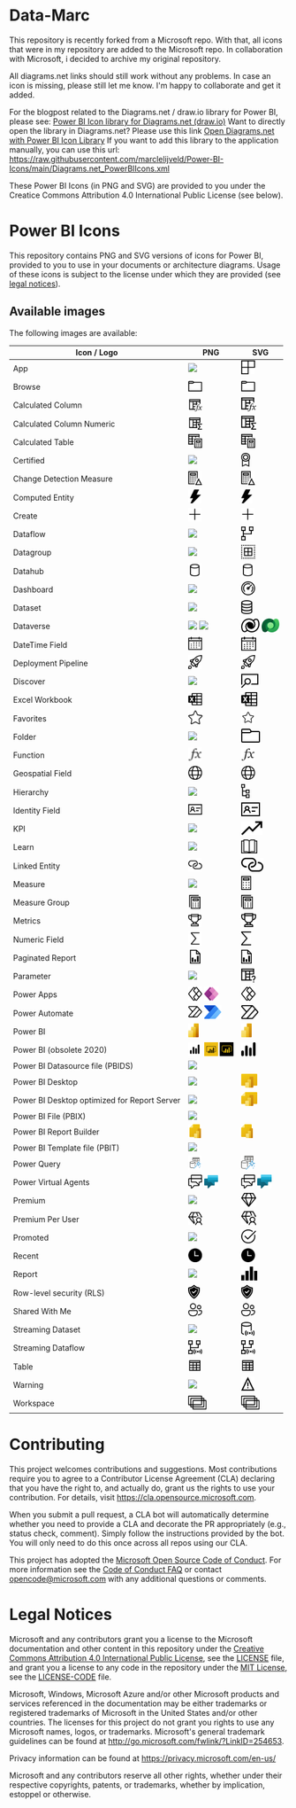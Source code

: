 # Data-Marc
This repository is recently forked from a Microsoft repo. With that, all icons that were in my repository are added to the Microsoft repo. 
In collaboration with Microsoft, i decided to archive my original repository. 

All diagrams.net links should still work without any problems. 
In case an icon is missing, please still let me know. I'm happy to collaborate and get it added. 

For the blogpost related to the Diagrams.net / draw.io library for Power BI, please see: 
[Power BI Icon library for Diagrams.net (draw.io)](https://data-marc.com/2021/06/30/power-bi-icon-library-now-includes-official-icons-to-use-in-draw-io-diagrams-net/)
Want to directly open the library in Diagrams.net? Please use this link [Open Diagrams.net with Power BI Icon Library](https://app.diagrams.net/?splash=0&clibs=Uhttps%3A%2F%2Fraw.githubusercontent.com%2Fmarclelijveld%2FPower-BI-Icons%2Fmaster%2FDiagrams.net_PowerBIIcons.xml) If you want to add this library to the application manually, you can use this url: https://raw.githubusercontent.com/marclelijveld/Power-BI-Icons/main/Diagrams.net_PowerBIIcons.xml 



These Power BI Icons (in PNG and SVG) are provided to you under the Creatice Commons Attribution 4.0 International Public License (see below).
# Power BI Icons

This repository contains PNG and SVG versions of icons for Power BI, provided to you to use in your documents or architecture diagrams.
Usage of these icons is subject to the license under which they are provided (see [legal notices](#legal-notices)).

## Available images
The following images are available:

|Icon / Logo|PNG|SVG|
|--|--|--|
|App|<a href="PNG/App.png"><img src="PNG/App.png" height="25"/></a>|<a href="SVG/App.svg"><img src="SVG/App.svg" height="25"/></a>|
|Browse|<a href="PNG/Browse.png"><img src="PNG/Browse.png" height="25"/></a>|<a href="SVG/Browse.svg"><img src="SVG/Browse.svg" height="25"/></a>|
|Calculated Column|<a href="PNG/Calculated-Column.png"><img src="PNG/Calculated-Column.png" height="25"/></a>|<a href="SVG/Calculated-Column.svg"><img src="SVG/Calculated-Column.svg" height="25"/></a>|
|Calculated Column Numeric|<a href="PNG/Calculated-Column-Numeric.png"><img src="PNG/Calculated-Column-Numeric.png" height="25"/></a>|<a href="SVG/Calculate-Column-Numeric.svg"><img src="SVG/Calculated-Column-Numeric.svg" height="25"/></a>|
|Calculated Table|<a href="PNG/Calculated-Table.png"><img src="PNG/Calculated-Table.png" height="25"/></a>|<a href="SVG/Calculated-Table.svg"><img src="SVG/Calculated-Table.svg" height="25"/></a>|
|Certified|<a href="PNG/Certified.png"><img src="PNG/Certified.png" height="25"/></a>|<a href="SVG/Certified.svg"><img src="SVG/Certified.svg" height="25"/></a>|
|Change Detection Measure|<a href="PNG/Change-Detection-Measure.png"><img src="PNG/Change-Detection-Measure.png" height="25"/></a>|<a href="SVG/Change-Detection-Measure.svg"><img src="SVG/Change-Detection-Measure.svg" height="25"/></a>|
|Computed Entity|<a href="PNG/Computed-Entity.png"><img src="PNG/Computed-Entity.png" height="25"/></a>|<a href="SVG/Computed-Entity.svg"><img src="SVG/Computed-Entity.svg" height="25"/></a>|
|Create|<a href="PNG/Create.png"><img src="PNG/Create.png" height="25"/></a>|<a href="SVG/Create.svg"><img src="SVG/Create.svg" height="25"/></a>|
|Dataflow|<a href="PNG/Dataflow.png"><img src="PNG/Dataflow.png" height="25"/></a>|<a href="SVG/Dataflow.svg"><img src="SVG/Dataflow.svg" height="25"/></a>|
|Datagroup|<a href="PNG/Datagroup.png"><img src="PNG/Datagroup.png" height="25"/></a>|<a href="SVG/Datagroup.svg"><img src="SVG/Datagroup.svg" height="25"/></a>|
|Datahub|<a href="PNG/Datahub.png"><img src="PNG/Datahub.png" height="25"/></a>|<a href="SVG/Datahub.svg"><img src="SVG/Datahub.svg" height="25"/></a>|
|Dashboard|<a href="PNG/Dashboard.png"><img src="PNG/Dashboard.png" height="25"/></a>|<a href="SVG/Dashboard.svg"><img src="SVG/Dashboard.svg" height="25"/></a>|
|Dataset|<a href="PNG/Dataset.png"><img src="PNG/Dataset.png" height="25"/></a>|<a href="SVG/Dataset.svg"><img src="SVG/Dataset.svg" height="25"/></a>|
|Dataverse|<a href="PNG/Dataverse.png"><img src="PNG/Dataverse.png" height="25"/></a>&nbsp;<a href="PNG/Dataverse-Colored.png"><img src="PNG/Dataverse-Colored.png" height="25"/></a>|<a href="SVG/Dataverse.svg"><img src="SVG/Dataverse.svg" height="25"/></a>&nbsp;<a href="SVG/Dataverse-Colored.svg"><img src="SVG/Dataverse-Colored.svg" height="25"/></a>|
|DateTime Field|<a href="PNG/DateTime-Field.png"><img src="PNG/DateTime-Field.png" height="25"/></a>|<a href="SVG/DateTime-Field.svg"><img src="SVG/DateTime-Field.svg" height="25"/></a>|
|Deployment Pipeline|<a href="PNG/Deployment-Pipeline.png"><img src="PNG/Deployment-Pipeline.png" height="25"/></a>|<a href="SVG/Deployment-Pipeline.svg"><img src="SVG/Deployment-Pipeline.svg" height="25"/></a>|
|Discover|<a href="PNG/Discover.png"><img src="PNG/Discover.png" height="25"/></a>|<a href="SVG/Discover.svg"><img src="SVG/Discover.svg" height="25"/></a>|
|Excel Workbook|<a href="PNG/Excel-Workbook.png"><img src="PNG/Excel-Workbook.png" height="25"/></a>|<a href="SVG/Excel-Workbook.svg"><img src="SVG/Excel-Workbook.svg" height="25"/></a>|
|Favorites|<a href="PNG/Favorites.png"><img src="PNG/Favorites.png" height="25"/></a>|<a href="SVG/Favorites.svg"><img src="SVG/Favorites.svg" height="25"/></a>|
|Folder|<a href="PNG/Folder.png"><img src="PNG/Folder.png" height="25"/></a>|<a href="SVG/Folder.svg"><img src="SVG/Folder.svg" height="25"/></a>|
|Function|<a href="PNG/Function.png"><img src="PNG/Function.png" height="25"/></a>|<a href="SVG/Function.svg"><img src="SVG/Function.svg" height="25"/></a>|
|Geospatial Field|<a href="PNG/Geospatial-Field.png"><img src="PNG/Geospatial-Field.png" height="25"/></a>|<a href="SVG/Geospatial-Field.svg"><img src="SVG/Geospatial-Field.svg" height="25"/></a>|
|Hierarchy|<a href="PNG/Hierarchy.png"><img src="PNG/Hierarchy.png" height="25"/></a>|<a href="SVG/Hierarchy.svg"><img src="SVG/Hierarchy.svg" height="25"/></a>|
|Identity Field|<a href="PNG/Identity-Field.png"><img src="PNG/Identity-Field.png" height="25"/></a>|<a href="SVG/Identity-Field.svg"><img src="SVG/Identity-Field.svg" height="25"/></a>|
|KPI|<a href="PNG/KPI.png"><img src="PNG/KPI.png" height="25"/></a>|<a href="SVG/KPI.svg"><img src="SVG/KPI.svg" height="25"/></a>|
|Learn|<a href="PNG/Learn.png"><img src="PNG/Learn.png" height="25"/></a>|<a href="SVG/Learn.svg"><img src="SVG/Learn.svg" height="25"/></a>|
|Linked Entity|<a href="PNG/Linked-Entity.png"><img src="PNG/Linked-Entity.png" height="25"/></a>|<a href="SVG/Linked-Entity.svg"><img src="SVG/Linked-Entity.svg" height="25"></a>|
|Measure|<a href="PNG/Measure.png"><img src="PNG/Measure.png" height="25"/></a>|<a href="SVG/Measure.svg"><img src="SVG/Measure.svg" height="25"/></a>|
|Measure Group|<a href="PNG/Measure-Group.png"><img src="PNG/Measure-Group.png" height="25"/></a>|<a href="SVG/Measure-Group.svg"><img src="SVG/Measure-Group.svg" height="25"/></a>|
|Metrics|<a href="PNG/Metrics.png"><img src="PNG/Metrics.png" height="25"/></a>|<a href="SVG/Metrics.svg"><img src="SVG/Metrics.svg" height="25"/></a>|
|Numeric Field|<a href="PNG/Numeric-Field.png"><img src="PNG/Numeric-Field.png" height="25"/></a>|<a href="SVG/Numeric-Field.svg"><img src="SVG/Numeric-Field.svg" height="25"/></a>|
|Paginated Report|<a href="PNG/Paginated-Report.png"><img src="PNG/Paginated-Report.png" height="25"/></a>|<a href="SVG/Paginated-Report.svg"><img src="SVG/Paginated-Report.svg" height="25"/></a>|
|Parameter|<a href="PNG/Parameter.png"><img src="PNG/Parameter.png" height="25"/></a>|<a href="SVG/Parameter.svg"><img src="SVG/Parameter.svg" height="25"/></a>|
|Power Apps|<a href="PNG/Power-Apps.png"><img src="PNG/Power-Apps.png" height="25"/></a>&nbsp;<a href="PNG/Power-Apps-Colored.png"><img src="PNG/Power-Apps-Colored.png" height="25"/></a>|<a href="SVG/Power-Apps.svg"><img src="SVG/Power-Apps.svg" height="25"/></a>|
|Power Automate|<a href="PNG/Power-Automate.png"><img src="PNG/Power-Automate.png" height="25"/></a>&nbsp;<a href="PNG/Power-Automate-Colored.png"><img src="PNG/Power-Automate-Colored.png" height="25"/></a>|<a href="SVG/Powe-rAutomate.svg"><img src="SVG/Power-Automate.svg" height="25"/></a>|
|Power BI|<a href="PNG/Power-BI.png"><img src="PNG/Power-BI.png" height="25"/></a>|<a href="SVG/Power-BI.svg"><img src="SVG/Power-BI.svg" height="25"/></a>|
|Power BI (obsolete 2020)|<a href="PNG/Icon-Obsolete2020.png"><img src="PNG/Icon-Obsolete2020.png" height="25"/></a>&nbsp;<a href="PNG/Icon-Obsolete2020Black.png"><img src="PNG/Icon-Obsolete2020Black.png" height="25"/></a>&nbsp;<a href="PNG/Icon-Obsolete2020Yellow.png"><img src="PNG/Icon-Obsolete2020Yellow.png" height="25"/></a>|<a href="SVG/Icon-Obsolete2020.svg"><img src="SVG/Icon-Obsolete2020.svg" height="25"/></a>|
|Power BI Datasource file (PBIDS)|<a href="PNG/pbids.png"><img src="PNG/pbids.png" height="25"/></a>||
|Power BI Desktop|<a href="PNG/Desktop.png"><img src="PNG/Desktop.png" height="25"/></a>|<a href="SVG/Desktop.svg"><img src="SVG/Desktop.svg" height="25"/></a>|
|Power BI Desktop optimized for Report Server|<a href="PNG/DesktopRS.png"><img src="PNG/DesktopRS.png" height="25"/></a>|<a href="SVG/DesktopRS.svg"><img src="SVG/DesktopRS.svg" height="25"/></a>|
|Power BI File (PBIX)|<a href="PNG/pbix.png"><img src="PNG/pbix.png" height="25"/></a>||
|Power BI Report Builder|<a href="PNG/Report-Builder.png"><img src="PNG/Report-Builder.png" height="25"/></a>|<a href="SVG/Report-Builder.svg"><img src="SVG/Report-Builder.svg" height="25"/></a>|
|Power BI Template file (PBIT)|<a href="PNG/pbit.png"><img src="PNG/pbit.png" height="25"/></a>||
|Power Query|<a href="PNG/Power-Query-Colored.png"><img src="PNG/Power-Query-Colored.png" height="25"/></a>|<a href="SVG/Power-Query-Colored.svg"><img src="SVG/Power-Query-Colored.svg" height="25"/></a>|
|Power Virtual Agents|<a href="PNG/Power-Virtual-Agents.png"><img src="PNG/Power-Virtual-Agents.png" height="25"/></a>&nbsp;<a href="PNG/Power-Virtual-Agents-Colored.png"><img src="PNG/Power-Virtual-Agents-Colored.png" height="25"/></a>|<a href="SVG/Power-Virtual-Agents.svg"><img src="SVG/Power-Virtual-Agents.svg" height="25"/></a>&nbsp;<a href="SVG/Power-Virtual-Agents-Colored.svg"><img src="SVG/Power-Virtual-Agents-Colored.svg" height="25"/></a>|
|Premium|<a href="PNG/Premium.png"><img src="PNG/Premium.png" height="25"/></a>|<a href="SVG/Premium.svg"><img src="SVG/Premium.svg" height="25"/></a>|
|Premium Per User|<a href="PNG/Premium-Per-User.png"><img src="PNG/Premium-Per-User.png" height="25"/></a>|<a href="SVG/Premium-Pe-rUser.svg"><img src="SVG/Premium-Per-User.svg" height="25"/></a>|
|Promoted|<a href="PNG/Promoted.png"><img src="PNG/Promoted.png" height="25"/></a>|<a href="SVG/Promoted.svg"><img src="SVG/Promoted.svg" height="25"/></a>|
|Recent|<a href="PNG/Recent.png"><img src="PNG/Recent.png" height="25"/></a>|<a href="SVG/Recent.svg"><img src="SVG/Recent.svg" height="25"/></a>|
|Report|<a href="PNG/Report.png"><img src="PNG/Report.png" height="25"/></a>|<a href="SVG/Report.svg"><img src="SVG/Report.svg" height="25"/></a>|
|Row-level security (RLS)|<a href="PNG/RLS.png"><img src="PNG/RLS.png" height="25"/></a>|<a href="SVG/RLS.svg"><img src="SVG/RLS.svg" height="25"/></a>|
|Shared With Me|<a href="PNG/Shared-With-Me.png"><img src="PNG/Shared-With-Me.png" height="25"/></a>|<A href="SVG/Shared-With-Me.svg"><img src="SVG/Shared-With-Me.svg" height="25"/></a>|
|Streaming Dataset|<a href="PNG/Streaming-Dataset.png"><img src="PNG/Streaming-Dataset.png" height="25"/></a>|<A href="SVG/Streaming-Dataset.svg"><img src="SVG/Streaming-Dataset.svg" height="25"/></a>|
|Streaming Dataflow|<a href="PNG/Streaming-Dataflow.png"><img src="PNG/Streaming-Dataflow.png" height="25"/></a>|<a href="SVG/Streaming-Dataflow.svg"><img src="SVG/Streaming-Dataflow.svg" height="25"/></a>|
|Table|<a href="PNG/Table.png"><img src="PNG/Table.png" height="25"/></a>|<a href="SVG/Table.svg"><img src="SVG/Table.svg" height="25"/></a>|
|Warning|<a href="PNG/Warning.png"><img src="PNG/Warning.png" height="25"/></a>|<a href="SVG/Warning.svg"><img src="SVG/Warning.svg" height="25"/></a>|
|Workspace|<a href="PNG/Workspace.png"><img src="PNG/Workspace.png" height="25"/></a>|<a href="SVG/Workspace.svg"><img src="SVG/Workspace.svg" height="25"/></a>|

# Contributing


This project welcomes contributions and suggestions.  Most contributions require you to agree to a
Contributor License Agreement (CLA) declaring that you have the right to, and actually do, grant us
the rights to use your contribution. For details, visit https://cla.opensource.microsoft.com.

When you submit a pull request, a CLA bot will automatically determine whether you need to provide
a CLA and decorate the PR appropriately (e.g., status check, comment). Simply follow the instructions
provided by the bot. You will only need to do this once across all repos using our CLA.

This project has adopted the [Microsoft Open Source Code of Conduct](https://opensource.microsoft.com/codeofconduct/).
For more information see the [Code of Conduct FAQ](https://opensource.microsoft.com/codeofconduct/faq/) or
contact [opencode@microsoft.com](mailto:opencode@microsoft.com) with any additional questions or comments.

# Legal Notices

Microsoft and any contributors grant you a license to the Microsoft documentation and other content
in this repository under the [Creative Commons Attribution 4.0 International Public License](https://creativecommons.org/licenses/by/4.0/legalcode),
see the [LICENSE](LICENSE) file, and grant you a license to any code in the repository under the [MIT License](https://opensource.org/licenses/MIT), see the
[LICENSE-CODE](LICENSE-CODE) file.

Microsoft, Windows, Microsoft Azure and/or other Microsoft products and services referenced in the documentation
may be either trademarks or registered trademarks of Microsoft in the United States and/or other countries.
The licenses for this project do not grant you rights to use any Microsoft names, logos, or trademarks.
Microsoft's general trademark guidelines can be found at http://go.microsoft.com/fwlink/?LinkID=254653.

Privacy information can be found at https://privacy.microsoft.com/en-us/

Microsoft and any contributors reserve all other rights, whether under their respective copyrights, patents,
or trademarks, whether by implication, estoppel or otherwise.
